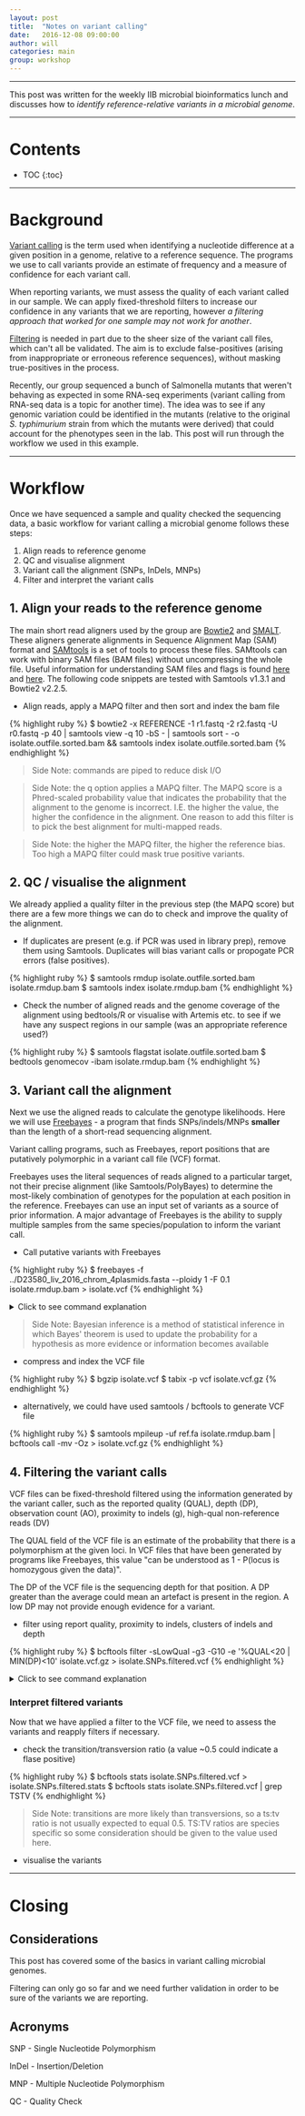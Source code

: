 ```yaml
---
layout: post
title:  "Notes on variant calling"
date:   2016-12-08 09:00:00
author: will
categories: main
group: workshop
---
```


---

This post was written for the weekly IIB microbial bioinformatics lunch and discusses how to *identify reference-relative variants in a microbial genome*.

---

<h1>Contents</h1>

* TOC
{:toc}

---

# Background

[Variant calling][olsonPaper] is the term used when identifying a nucleotide difference at a given position in a genome, relative to a reference sequence. The programs we use to call variants provide an estimate of frequency and a measure of confidence for each variant call.

When reporting variants, we must assess the quality of each variant called in our sample. We can apply fixed-threshold filters to increase our confidence in any variants that we are reporting, however *a filtering approach that worked for one sample may not work for another*.

[Filtering][carsonPaper] is needed in part due to the sheer size of the variant call files, which can't all be validated. The aim is to exclude false-positives (arising from inappropriate or erroneous reference sequences), without masking true-positives in the process.

Recently, our group sequenced a bunch of Salmonella mutants that weren't behaving as expected in some RNA-seq experiments (variant calling from RNA-seq data is a topic for another time). The idea was to see if any genomic variation could be identified in the mutants (relative to the original *S. typhimurium* strain from which the mutants were derived) that could account for the phenotypes seen in the lab. This post will run through the workflow we used in this example.


---

# Workflow

Once we have sequenced a sample and quality checked the sequencing data, a basic workflow for variant calling a microbial genome follows these steps:

1.	Align reads to reference genome
2.	QC and visualise alignment
3.	Variant call the alignment (SNPs, InDels, MNPs)
4.	Filter and interpret the variant calls


## 1. Align your reads to the reference genome

The main short read aligners used by the group are [Bowtie2][bowtie2] and [SMALT][smalt]. These aligners generate alignments in Sequence Alignment Map (SAM) format and [SAMtools][samtools] is a set of tools to process these files. SAMtools can work with binary SAM files (BAM files) without uncompressing the whole file. Useful information for understanding SAM files and flags is found [here][samspecs] and [here][picard_sam_flags]. The following code snippets are tested with Samtools v1.3.1 and Bowtie2 v2.2.5.

* Align reads, apply a MAPQ filter and then sort and index the bam file

{% highlight ruby %}
$ bowtie2 -x REFERENCE -1 r1.fastq -2 r2.fastq -U r0.fastq -p 40 | samtools view -q 10 -bS - | samtools sort - -o isolate.outfile.sorted.bam && samtools index isolate.outfile.sorted.bam
{% endhighlight %}

> Side Note:	commands are piped to reduce disk I/O

> Side Note:	the q option applies a MAPQ filter. The MAPQ score is a Phred-scaled probability value that indicates the probability that the alignment to the genome is incorrect. I.E. the higher the value, the higher the confidence in the alignment. One reason to add this filter is to pick the best alignment for multi-mapped reads.

> Side Note:	the higher the MAPQ filter, the higher the reference bias. Too high a MAPQ filter could mask true positive variants.


## 2. QC / visualise the alignment

We already applied a quality filter in the previous step (the MAPQ score) but there are a few more things we can do to check and improve the quality of the alignment.

* If duplicates are present (e.g. if PCR was used in library prep), remove them using Samtools. Duplicates will bias variant calls or propogate PCR errors (false positives).

{% highlight ruby %}
$ samtools rmdup isolate.outfile.sorted.bam isolate.rmdup.bam
$ samtools index isolate.rmdup.bam
{% endhighlight %}

* Check the number of aligned reads and the genome coverage of the alignment using bedtools/R or visualise with Artemis etc. to see if we have any suspect regions in our sample (was an appropriate reference used?)

{% highlight ruby %}
$ samtools flagstat isolate.outfile.sorted.bam
$ bedtools genomecov -ibam isolate.rmdup.bam
{% endhighlight %}


## 3. Variant call the alignment

Next we use the aligned reads to calculate the genotype likelihoods. Here we will use [Freebayes][freebayes] - a program that finds SNPs/indels/MNPs **smaller** than the length of a short-read sequencing alignment.

Variant calling programs, such as Freebayes, report positions that are putatively polymorphic in a variant call file (VCF) format.

Freebayes uses the literal sequences of reads aligned to a particular target, not their precise alignment (like Samtools/PolyBayes) to determine the most-likely combination of genotypes for the population at each position in the reference. Freebayes can use an input set of variants as a source of prior information. A major advantage of Freebayes is the ability to supply multiple samples from the same species/population to inform the variant call.

* Call putative variants with Freebayes

{% highlight ruby %}
$ freebayes -f ../D23580_liv_2016_chrom_4plasmids.fasta --ploidy 1 -F 0.1 isolate.rmdup.bam > isolate.vcf
{% endhighlight %}

<details>
<summary>Click to see command explanation</summary>
{% highlight ruby %}
ploidy = 1	Indicates that the sample should be genotyped as haploid
F = 0.1 	Require at least this fraction of observations supporting an alternate allele within a single individual in the in order to evaluate the position.
{% endhighlight %}
</details>

> Side Note:	Bayesian inference is a method of statistical inference in which Bayes' theorem is used to update the probability for a hypothesis as more evidence or information becomes available

* compress and index the VCF file

{% highlight ruby %}
$ bgzip isolate.vcf
$ tabix -p vcf isolate.vcf.gz
{% endhighlight %}

* alternatively, we could have used samtools / bcftools to generate VCF file

{% highlight ruby %}
$ samtools mpileup -uf ref.fa isolate.rmdup.bam | bcftools call -mv -Oz > isolate.vcf.gz
{% endhighlight %}


## 4. Filtering the variant calls

VCF files can be fixed-threshold filtered using the information generated by the variant caller, such as the reported quality (QUAL), depth (DP), observation count (AO), proximity to indels (g), high-qual non-reference reads (DV)

The QUAL field of the VCF file is an estimate of the probability that there is a polymorphism at the given loci. In VCF files that have been generated by programs like Freebayes, this value "can be understood as 1 - P(locus is homozygous given the data)".

The DP of the VCF file is the sequencing depth for that position. A DP greater than the average could mean an artefact is present in the region. A low DP may not provide enough evidence for a variant.

* filter using report quality, proximity to indels, clusters of indels and depth

{% highlight ruby %}
$ bcftools filter -sLowQual -g3 -G10 -e '%QUAL<20 | MIN(DP)<10' isolate.vcf.gz > isolate.SNPs.filtered.vcf
{% endhighlight %}

<details>
<summary>Click to see command explanation</summary>
{% highlight ruby %}
g = 3		filter SNPs within 3 base pairs of an indel
G = 10		filter clusters of indels separated by 10 or fewer base pairs allowing only one to pass
e		exclude the expression %QUAL<20 | MIN(DP)<10 (exclude SNPs with quality score <10 and site coverage depth <10)
{% endhighlight %}
</details>


### Interpret filtered variants

Now that we have applied a filter to the VCF file, we need to assess the variants and reapply filters if necessary.

* check the transition/transversion ratio (a value ~0.5 could indicate a flase positive)

{% highlight ruby %}
$ bcftools stats isolate.SNPs.filtered.vcf > isolate.SNPs.filtered.stats
$ bcftools stats isolate.SNPs.filtered.vcf | grep TSTV
{% endhighlight %}

> Side Note: transitions are more likely than transversions, so a ts:tv ratio is not usually expected to equal 0.5. TS:TV ratios are species specific so some consideration should be given to the value used here.

* visualise the variants


---

# Closing

## Considerations

This post has covered some of the basics in variant calling microbial genomes.

Filtering can only go so far and we need further validation in order to be sure of the variants we are reporting.


## Acronyms

SNP	-	Single Nucleotide Polymorphism

InDel	-	Insertion/Deletion

MNP	-	Multiple Nucleotide Polymorphism

QC	-	Quality Check

[olsonPaper]: https://www.ncbi.nlm.nih.gov/pmc/articles/PMC4493402/
[carsonPaper]: http://bmcbioinformatics.biomedcentral.com/articles/10.1186/1471-2105-15-125
[bowtie2]: http://bowtie-bio.sourceforge.net/bowtie2/manual.shtml
[smalt]: http://www.sanger.ac.uk/science/tools/smalt-0
[samtools]: http://www.htslib.org/doc/samtools.html
[samspecs]: https://samtools.github.io/hts-specs/SAMv1.pdf
[picard_sam_flags]: https://broadinstitute.github.io/picard/explain-flags.html
[freebayes]: https://github.com/ekg/freebayes
[vcf]: https://github.com/samtools/bcftools/wiki/HOWTOs
[vcf2]: https://github.com/ekg/alignment-and-variant-calling-tutorial
